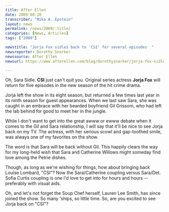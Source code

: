 ```yaml
---
title: After Ellen
date: 2009-08-20
transcriber: "Mika A. Epstein"
layout: news
permalink: /news/2009/:title/
categories: [News, Articles]
tags: ["2009"]

newstitle: "Jorja Fox sidles back to 'CSI' for several episodes  "
newsreporter: Dorothy Snarker
newssource: After Ellen
newsurl: https://www.afterellen.com/blog/dorothysnarker/jorja-fox-sidles-back-to-csi-for-several-episodes

---
```


Oh, Sara Sidle. **CSI** just can't quit you. Original series actress **Jorja Fox** will return for five episodes in the new season of the hit crime drama.

Jorja left the show in its eight season, but returned a few times last year in its ninth season for guest appearances. When we last saw Sara, she was caught in an embrace with her bearded boyfriend Gil Grissom, who had left the lab behind for good to meet her in the jungle.

While I don't want to get into the great awww or ewww debate when it comes to the Gil and Sara relationship, I will say that it'll be nice to see Jorja back on my TV. The actress, with her serious scowl and gap-toothed smile, was always one of my favorites on the show.

The word is that Sara will be back without Gil. This happily clears the way for my long-held wish that Sara and Catherine Willows might someday find love among the Petrie dishes.

Though, as long as we're wishing for things, how about bringing back Louise Lombard, "CSI"? Now the Sara/Catherine coupling versus Sara/Det. Sofia Curtis coupling is one I'd love to get into for hours and hours -- preferably with visual aids.

Oh, and let's not forget the Soup Chef herself, Lauren Lee Smith, has since joined the show. So many 'ships, so little time. So, are you excited to see Jorja back on "CSI"?
